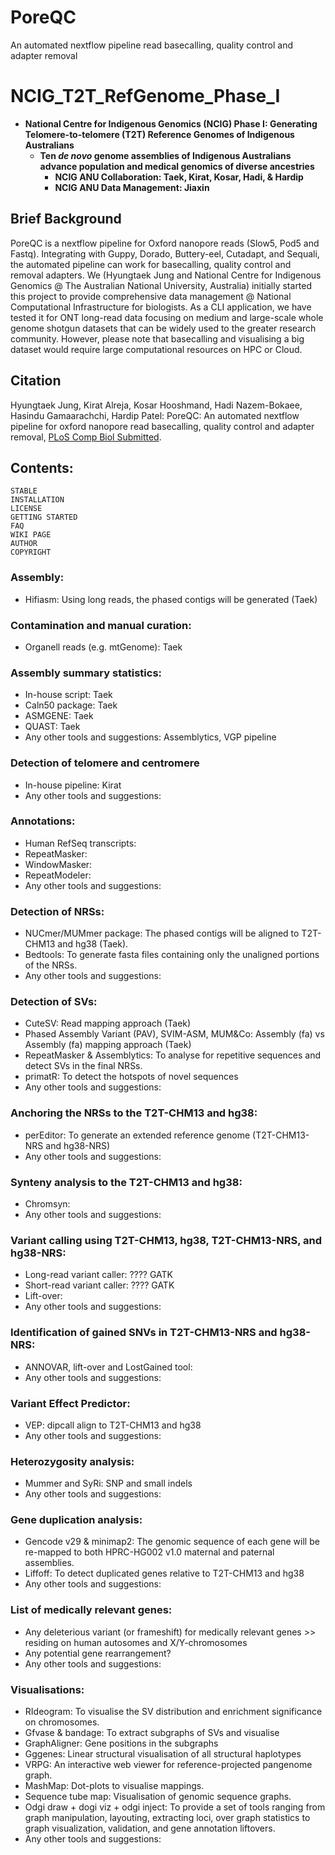 # PoreQC
An automated nextflow pipeline read basecalling, quality control and adapter removal

# NCIG_T2T_RefGenome_Phase_I
- **National Centre for Indigenous Genomics (NCIG) Phase I: Generating Telomere-to-telomere (T2T) Reference Genomes of Indigenous Australians**
  - **Ten *de novo* genome assemblies of Indigenous Australians advance population and medical genomics of diverse ancestries**
    - **NCIG ANU Collaboration: Taek, Kirat, Kosar, Hadi, & Hardip**
    - **NCIG ANU Data Management: Jiaxin**

## Brief Background
PoreQC is a nextflow pipeline for Oxford nanopore reads (Slow5, Pod5 and Fastq). Integrating with Guppy, Dorado, Buttery-eel, Cutadapt, and Sequali, the automated pipeline can work for basecalling, quality control and removal adapters. We (Hyungtaek Jung and National Centre for Indigenous Genomics @ The Australian National University, Australia) initially started this project to provide comprehensive data management @ National Computational Infrastructure for biologists. As a CLI application, we have tested it for ONT long-read data focusing on medium and large-scale whole genome shotgun datasets that can be widely used to the greater research community. However, please note that basecalling and visualising a big dataset would require large computational resources on HPC or Cloud. 


## Citation
Hyungtaek Jung, Kirat Alreja, Kosar Hooshmand, Hadi Nazem-Bokaee, Hasindu Gamaarachchi, Hardip Patel: PoreQC: An automated nextflow pipeline for oxford nanopore read basecalling, quality control and adapter removal, [PLoS Comp Biol Submitted](https://www.biorxiv.org/XXXX).

## Contents:
    STABLE
    INSTALLATION
    LICENSE 
    GETTING STARTED
    FAQ
    WIKI PAGE
    AUTHOR
    COPYRIGHT

### Assembly:
- Hifiasm: Using long reads, the phased contigs will be generated (Taek)

### Contamination and manual curation:
- Organell reads (e.g. mtGenome): Taek

### Assembly summary statistics:
- In-house script: Taek
- Caln50 package: Taek
- ASMGENE: Taek
- QUAST: Taek
- Any other tools and suggestions: Assemblytics, VGP pipeline

### Detection of telomere and centromere 
- In-house pipeline: Kirat
- Any other tools and suggestions:

### Annotations:
- Human RefSeq transcripts:
- RepeatMasker:
- WindowMasker:
- RepeatModeler:
- Any other tools and suggestions:

### Detection of NRSs: 
- NUCmer/MUMmer package: The phased contigs will be aligned to T2T-CHM13 and hg38 (Taek).
- Bedtools: To generate fasta files containing only the unaligned portions of the NRSs.
- Any other tools and suggestions:

### Detection of SVs:
- CuteSV: Read mapping approach (Taek)
- Phased Assembly Variant (PAV), SVIM-ASM, MUM&Co: Assembly (fa) vs Assembly (fa) mapping approach (Taek)
- RepeatMasker & Assemblytics: To analyse for repetitive sequences and detect SVs in the final NRSs.
- primatR: To detect the hotspots of novel sequences
- Any other tools and suggestions:

### Anchoring the NRSs to the T2T-CHM13 and hg38:
- perEditor: To generate an extended reference genome (T2T-CHM13-NRS and hg38-NRS)
- Any other tools and suggestions:

### Synteny analysis to the T2T-CHM13 and hg38:
- Chromsyn: 
- Any other tools and suggestions:

### Variant calling using T2T-CHM13, hg38, T2T-CHM13-NRS, and hg38-NRS:
- Long-read variant caller: ???? GATK
- Short-read variant caller: ???? GATK
- Lift-over: 
- Any other tools and suggestions:

### Identification of gained SNVs in T2T-CHM13-NRS and hg38-NRS:
- ANNOVAR, lift-over and LostGained tool: 
- Any other tools and suggestions:

### Variant Effect Predictor:
- VEP: dipcall align to T2T-CHM13 and hg38
- Any other tools and suggestions:

### Heterozygosity analysis:
- Mummer and SyRi: SNP and small indels
- Any other tools and suggestions:

### Gene duplication analysis:
- Gencode v29 & minimap2: The genomic sequence of each gene will be re-mapped to both HPRC-HG002 v1.0 maternal and paternal assemblies. 
- Liffoff: To detect duplicated genes relative to T2T-CHM13 and hg38
- Any other tools and suggestions:

### List of medically relevant genes:
- Any deleterious variant (or frameshift) for medically relevant genes >> residing on human autosomes and X/Y-chromosomes
- Any potential gene rearrangement? 
- Any other tools and suggestions:

### Visualisations:
- RIdeogram: To visualise the SV distribution and enrichment significance on chromosomes.
- Gfvase & bandage: To extract subgraphs of SVs and visualise 
- GraphAligner: Gene positions in the subgraphs
- Gggenes: Linear structural visualisation of all structural haplotypes
- VRPG: An interactive web viewer for reference-projected pangenome graph.
- MashMap: Dot-plots to visualise mappings.
- Sequence tube map: Visualisation of genomic sequence graphs.
- Odgi draw + dogi viz + odgi inject: To provide a set of tools ranging from graph manipulation, layouting, extracting loci, over graph statistics to graph visualization, validation, and gene annotation liftovers.
- Any other tools and suggestions: 
